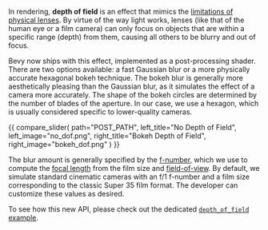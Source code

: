 In rendering, **depth of field** is an effect that mimics the [limitations of physical lenses]((https://en.wikipedia.org/wiki/Depth_of_field)).
By virtue of the way light works, lenses (like that of the human eye or a film camera) can only focus on objects that are within a specific range (depth) from them, causing all others to be blurry and out of focus.

Bevy now ships with this effect, implemented as a post-processing shader.
There are two options available: a fast Gaussian blur or a more physically accurate hexagonal bokeh technique.
The bokeh blur is generally more aesthetically pleasing than the Gaussian blur, as it simulates the effect of a camera more accurately. The shape of the bokeh circles are determined by the number of blades of the aperture. In our case, we use a hexagon, which is usually considered specific to lower-quality cameras.

{{ compare_slider(
    path="POST_PATH",
    left_title="No Depth of Field",
    left_image="no_dof.png",
    right_title="Bokeh Depth of Field",
    right_image="bokeh_dof.png"
) }}

The blur amount is generally specified by the [f-number](https://en.wikipedia.org/wiki/F-number), which we use to compute the [focal length](https://en.wikipedia.org/wiki/Focal_length) from the film size and [field-of-view](https://en.wikipedia.org/wiki/Field_of_view). By default, we simulate standard cinematic cameras with an f/1 f-number and a film size corresponding to the classic Super 35 film format. The developer can customize these values as desired.

To see how this new API, please check out the dedicated [`depth_of_field` example](https://github.com/bevyengine/bevy/blob/main/examples/3d/depth_of_field.rs).
